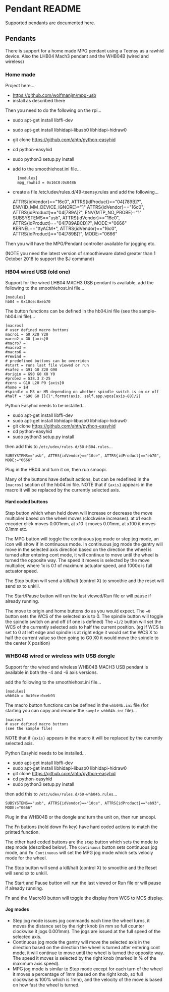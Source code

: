 # Pendant README
Supported pendants are documented here.

## Pendants
There is support for a home made MPG pendant using a Teensy as a rawhid device. Also the LHB04 Mach3 pendant and the WHB04B (wired and wireless)

### Home made
Project here...
* https://github.com/wolfmanjm/mpg-usb
* install as described there

Then you need to do the following on the rpi...

* sudo apt-get install libffi-dev
* sudo apt-get install libhidapi-libusb0 libhidapi-hidraw0
* git clone https://github.com/ahtn/python-easyhid
* cd python-easyhid
* sudo python3 setup.py install
* add to the smoothiehost.ini file...

        [modules]
        mpg_rawhid = 0x16C0:0x0486

* create a file /etc/udev/rules.d/49-teensy.rules and add the following...

    ATTRS{idVendor}=="16c0", ATTRS{idProduct}=="04[789B]?", ENV{ID_MM_DEVICE_IGNORE}="1"
    ATTRS{idVendor}=="16c0", ATTRS{idProduct}=="04[789A]?", ENV{MTP_NO_PROBE}="1"
    SUBSYSTEMS=="usb", ATTRS{idVendor}=="16c0", ATTRS{idProduct}=="04[789ABCD]?", MODE:="0666"
    KERNEL=="ttyACM*", ATTRS{idVendor}=="16c0", ATTRS{idProduct}=="04[789B]?", MODE:="0666"


Then you will have the MPG/Pendant controller available for jogging etc.

(NOTE you need the latest version of smoothieware dated greater than 1 October 2018 to support the $J command)

### HB04 wired USB (old one)
Support for the wired LHB04 MACH3 USB pendant is available.
add the following to the smoothiehost.ini file...

    [modules]
    hb04 = 0x10ce:0xeb70

The button functions can be defined in the hb04.ini file (see the sample-hb04.ini file)...

    [macros]
    # user defined macro buttons
    macro1 = G0 X20 Y20
    macro2 = G0 {axis}0
    #macro7 = 
    #macro3 = 
    #macro6 = 
    #rewind = 
    # predefined buttons can be overriden
    #start = runs last file viewed or run
    #safez = G91 G0 Z20 G90
    #origin = G90 G0 X0 Y0
    #probez = G38.3 Z-25
    #zero = G10 L20 P0 {axis}0
    #home = $H
    #spindle = M3 or M5 depending on whether spindle switch is on or off
    #half = "G90 G0 {}{}".format(axis, self.app.wpos[axis-88]/2)

Python Easyhid needs to be installed...

* sudo apt-get install libffi-dev
* sudo apt-get install libhidapi-libusb0 libhidapi-hidraw0
* git clone https://github.com/ahtn/python-easyhid
* cd python-easyhid
* sudo python3 setup.py install

then add this to ```/etc/udev/rules.d/50-HB04.rules```...

    SUBSYSTEMS=="usb", ATTRS{idVendor}=="10ce", ATTRS{idProduct}=="eb70", MODE:="0666"

Plug in the HB04 and turn it on, then run smoopi.

Many of the buttons have default actions, but can be redefined in the ```[macros]``` section of the hb04.ini file. NOTE that if ```{axis}``` appears in the macro it will be replaced by the currently selected axis.

#### Hard coded buttons
Step button which when held down will increase or decrease the move multiplier based on the wheel moves (clockwise increases).
at x1 each encoder click moves 0.001mm, at x10 it moves 0.01mm, at x100 it moves 0.1mm etc.

The MPG button will toggle the continuous jog mode or step jog mode, an icon will show if in continuous mode. In continuous jog mode the gantry will move in the selected axis direction based on the direction the wheel is turned after entering cont mode, it will continue to move until the wheel is turned the opposite way. The speed it moves is selected by the move multiplier, where 1x is 0.1 of maximum actuator speed, and 1000x is full actuator speed.

The Stop button will send a kill/halt (control X) to smoothie and the reset will send ```$X``` to unkill.

The Start/Pause button will run the last viewed/Run file or will pause if already running.

The move to origin and home buttons do as you would expect.
The ```=0``` button sets the WCS of the selected axis to 0.
The spindle button will toggle the spindle switch on and off (if one is defined)
The ```=1/2``` button will set the WCS of the currently selected axis to half the current position. (eg if WCS is set to 0 at left edge and spindle is at right edge it would set the WCS X to half the current value so then going to G0 X0 it would move the spindle to the center X position)

### WHB04B wired or wireless with USB dongle
Support for the wired and wireless WHB04B MACH3 USB pendant is available in both the -4 and -6 axis versions.

add the following to the smoothiehost.ini file...

    [modules]
    whb04b = 0x10ce:0xeb93

The macro button functions can be defined in the ```whb04b.ini``` file (for starting you can copy and rename the ```sample_whb04b.ini``` file)...

    [macros]
    # user defined macro buttons
    (see the sample file)

NOTE that if ```{axis}``` appears in the macro it will be replaced by the currently selected axis.

Python Easyhid needs to be installed...

* sudo apt-get install libffi-dev
* sudo apt-get install libhidapi-libusb0 libhidapi-hidraw0
* git clone https://github.com/ahtn/python-easyhid
* cd python-easyhid
* sudo python3 setup.py install

then add this to ```/etc/udev/rules.d/50-whb04b.rules```...

    SUBSYSTEMS=="usb", ATTRS{idVendor}=="10ce", ATTRS{idProduct}=="eb93", MODE:="0666"

Plug in the WHB04B or the dongle and turn the unit on, then run smoopi.

The Fn buttons (hold down Fn key) have hard coded actions to match the printed function.

The other hard coded buttons are the ```step``` button which sets the mode to step mode (described below). The ```Continuous``` button sets continuous jog mode, and ```Fn Continuous``` will set the MPG jog mode which sets velociy mode for the wheel.

The Stop button will send a kill/halt (control X) to smoothie and the Reset will send ```$X``` to unkill.

The Start and Pause button will run the last viewed or Run file or will pause if already running.

Fn and the Macro10 button will toggle the display from WCS to MCS display.

#### Jog modes

* Step jog mode issues jog commands each time the wheel turns, it moves the distance set by the right knob (in mm so full counter clockwise it jogs 0.001mm). The jogs are issued at the full speed of the selected axis.
* Continuous jog mode the gantry will move the selected axis in the direction based on the direction the wheel is turned after entering cont mode, it will continue to move until the wheel is turned the opposite way. The speed it moves is selected by the right knob (marked in % of the maximum axis speed).
* MPG jog mode is similar to Step mode except for each turn of the wheel it moves a percentage of 1mm (based on the right knob, so full clockwise is 100% which is 1mm), and the velocity of the move is based on how fast the wheel is turned.
